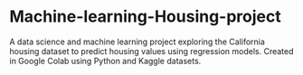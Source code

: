 # Machine-learning-Housing-project
A data science and machine learning project exploring the California housing dataset to predict housing values using regression models. Created in Google Colab using Python and Kaggle datasets.
